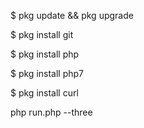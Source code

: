 $ pkg update && pkg upgrade

$ pkg install git

$ pkg install php

$ pkg install php7

$ pkg install curl

php run.php --three
